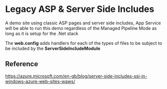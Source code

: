 # Legacy ASP & Server Side Includes

A demo site using classic ASP pages and server side includes, App Service will be able to run this demo regardless of the Managed Pipeline Mode as long as it is setup for the .Net stack

The __web.config__ adds handlers for each of the types of files to be subject to be included by the __ServerSideIncludeModule__

## Reference

https://azure.microsoft.com/en-gb/blog/server-side-includes-ssi-in-windows-azure-web-sites-waws/
